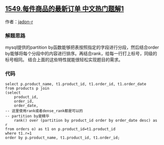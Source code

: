 ## [1549.每件商品的最新订单 中文热门题解1](https://leetcode.cn/problems/the-most-recent-orders-for-each-product/solutions/100000/qiao-yong-rank-partition-by-order-byhuo-8oz2u)

作者：[jadon-r](https://leetcode.cn/u/jadon-r)

### 解题思路
mysql提供的partition by函数能够把表按照指定的字段进行分段，然后结合order by能够将每个分段中的内容进行排序。再结合rank，给每一行打上标号，同级的标号相同。
结合上面的这些特性就能很轻松实现题目的需求。

### 代码

```mysql
select p.product_name, t1.product_id, t1.order_id, t1.order_date
from products p join
(select 
    product_id, 
    order_id, 
    order_date, 
-- 这里使用rank或者dense_rank都是可以的
-- partition by是精华
    rank() over (partition by product_id order by order_date desc) as r
from orders o) as t1 on p.product_id=t1.product_id
where t1.r=1
order by p.product_name, t1.product_id, t1.order_id;
```